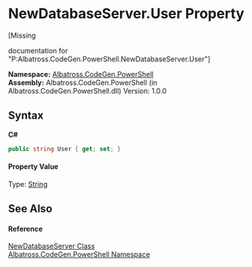 # NewDatabaseServer.User Property 
 

\[Missing <summary> documentation for "P:Albatross.CodeGen.PowerShell.NewDatabaseServer.User"\]

**Namespace:**&nbsp;<a href="N_Albatross_CodeGen_PowerShell.md">Albatross.CodeGen.PowerShell</a><br />**Assembly:**&nbsp;Albatross.CodeGen.PowerShell (in Albatross.CodeGen.PowerShell.dll) Version: 1.0.0

## Syntax

**C#**<br />
``` C#
public string User { get; set; }
```


#### Property Value
Type: <a href="http://msdn2.microsoft.com/en-us/library/s1wwdcbf" target="_blank">String</a>

## See Also


#### Reference
<a href="T_Albatross_CodeGen_PowerShell_NewDatabaseServer.md">NewDatabaseServer Class</a><br /><a href="N_Albatross_CodeGen_PowerShell.md">Albatross.CodeGen.PowerShell Namespace</a><br />